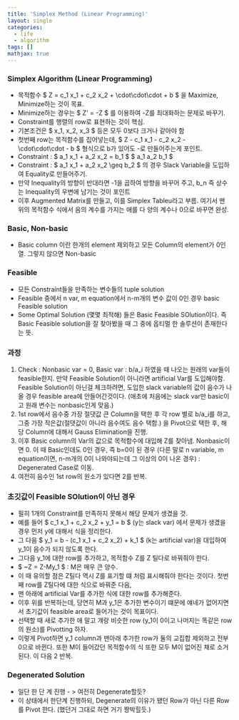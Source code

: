 ```yaml
---
title: 'Simplex Method (Linear Programming)'
layout: single
categories:
  - life
  - algorithm
tags: []
mathjax: true
---
```


### Simplex Algorithm (Linear Programming)

- 목적함수 $ Z = c_1 x_1 + c_2 x_2 + \cdot\cdot\cdot + b $ 을 Maximize, Minimize하는 것이 목표.
- Minimize하는 경우는 $ Z' = -Z $ 를 이용하여 -Z를 최대화하는 문제로 바꾸기.
- Constraint를 행렬의 row로 표현하는 것이 핵심. 
- 기본조건은 $ x_1, x_2, x_3 $ 등은 모두 0보다 크거나 같아야 함
- 첫번째 row는 목적함수를 집어넣는데, $ Z - c_1 x_1 - c_2 x_2 - \cdot\cdot\cdot - b $ 형식으로 b가 있어도 -로 만들어주는게 포인트.
- Constraint : $ a_1 x_1 + a_2 x_2 = b_1 $ $ a_1 a_2 b_1 $
- Constraint : $ a_1 x_1 + a_2 x_2 \geq b_2 $ 의 경우 Slack Variable을 도입하여 Equality로 만들어주기.
- 만약 Inequality의 방향이 반대라면 -1을 곱하여 방향을 바꾸어 주고, b_n 즉 상수는 Inequality의 우변에 남기는 것이 포인트
- 이후 Augmented Matrix를 만들고, 이를 Simplex Tableu라고 부름. 여기서 맨 위의 목적함수 식에서 음의 계수를 가지는 애를 다 양의 계수나 0으로 바꾸면 완성.

### Basic, Non-basic

- Basic column 이란 한개의 element 제외하고 모든 Column의 element가 0인 열. 그렇지 않으면 Non-basic

### Feasible

- 모든 Constraint들을 만족하는 변수들의 tuple solution
- Feasible 중에서 n var, m equation에서 n-m개의 변수 값이 0인 경우 basic Feasible solution
- Some Optimal Solution (몇몇 최적해)  들은 Basic Feasible SOlution이다. 즉 Basic Feasible solution을 잘 찾아봤을 때 그 중에 옵티멀 한 솔루션이 존재한다는 뜻.

### 과정

1. Check : Nonbasic var = 0, Basic var : b/a_i 하였을 때 나오는 원래의 var들이 feasible한지. 만약 Feasible Solution이 아니라면 artificial Var를 도입해야함. Feasible Solution이 아닌걸 체크하려면, 도입한 slack variable의 값이 음수가 나올 경우 feasible area에 안들어간것이다. (애초에 처음에는 slack var만 basic이고 원래 변수는 nonbasic인게 맞음.)
2. 1st row에서 음수중 가장 절댓값 큰 Column을 택한 후 각 row 별로 b/a_i를 하고, 그중 가장 작은값(절댓값이 아니라 음수여도 음수 택함.) 을 Pivot으로 택한 후, 해당 Column에 대해서 Gauss Elimination을 진행.
3. 이후 Basic column의 Var의 값으로 목적함수에 대입해 Z를 찾아냄. Nonbasic이면 0. 이 때 Basic인데도 0인 경우, 즉 b=0이 된 경우 (다른 말로 n variable, m equation이면, n-m개의 0이 나와야되는데 그 이상의 0이 나온 경우) : Degenerated Case로 이동.
4. 여전히 음수인 1st row의 원소가 있다면 2를 반복.

### 초깃값이 Feasible SOlution이 아닌 경우

- 필히 1개의 Constraint를 만족하지 못해서 해당 문제가 생겼을 것. 
- 예를 들어 $ c_1 x_1 + c_2 x_2 + y_1 = b $ (y는 slack var) 에서 문제가 생겼을 경우 먼저 y에 대해서 식을 정리한다.
- 그 다음 $  y_1 = b - (c_1 x_1 + c_2 x_2) + k_1 $ (k는 artificial var)을 대입하여 y_1이 음수가 되지 않도록 한다.
- 그다음 y_1에 대한 row를 추가하고, 목적함수 Z를 Z 틸다로 바꿔줘야 한다.
- $ ~Z = Z-My_1 $ : M은 매우 큰 양수. 
- 이 때 유의할 점은 Z틸다 역시 Z를 표기할 떄 처럼 표시해줘야 한다는 것이다. 첫번째 row를 Z틸다에 대한 식으로 바꿔준 다음,
- 맨 아래에 artificial Var를 추가한 식에 대한 row를 추가해준다.
- 이후 위를 반복하는데, 당연히 M과 y_1은 추가한 변수이기 떄문에 얘네가 없어지면서 초기값이 feasible area로 들어가는 것이 목표이다.
- 선택할 때 새로 추가한 애 말고 걔랑 비슷한 row (y_1이 0이고 나머지는 똑같은 row의 원소)를 Pivotting 하자.
- 이렇게 Pivot하면 y_1 column과 맨아래 추가한 row가 둘의 교집합 제외하고 전부 0으로 바뀐다. 또한 M이 들어갔던 목적함수의 식 또한 모두 M이 없어진 채로 소거된다. 이 다음 2 반복.

### Degenerated Solution

- 일단 한 단 계 진행 - > 여전히 Degenerate할듯?
- 이 상태에서 한단계 진행하되, Degenerate의 이유가 됐던 Row가 아닌 다른 Row를 Pivot 한다. (했던거 그대로 하면 거기 짱박힐듯.)
